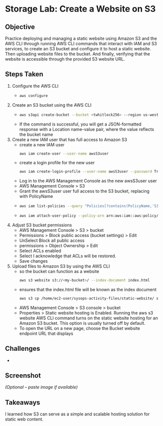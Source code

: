 # Storage Lab: Create a Website on S3

## Objective
Practice deploying and managing a static website using Amazon S3 and the AWS CLI through running AWS CLI commands that interact with IAM and S3 services, to create an S3 bucket and configure it to host a static website. Then uploading website files to the bucket. And finally, verifying that the website is accessible through the provided S3 website URL.

## Steps Taken
1. Configure the AWS CLI
   - ``` bash
     aws configure
     ```
2. Create an S3 bucket using the AWS CLI
   - ``` bash
     aws s3api create-bucket --bucket <twhitlock256> --region us-west-2 --create-bucket-configuration LocationConstraint=us-west-2
     ```
   - If the command is successful, you will get a JSON-formatted response with a Location name-value pair, where the value reflects the bucket name
3. Create a new IAM user that has full access to Amazon S3
   - create a new IAM user
     ``` bash
     aws iam create-user --user-name awsS3user
     ```
   - create a login profile for the new user
     ``` bash
     aws iam create-login-profile --user-name awsS3user --password Training123!
     ```
   - Log in to the AWS Management Console as the new awsS3user user
   - AWS Management Console > S3
   - Grant the awsS3user user full access to the S3 bucket, replacing <policyYouFound> with PolicyName
   -  ``` bash
      aws iam list-policies --query "Policies[?contains(PolicyName,'S3')]"
      ```
   - ``` bash
     aws iam attach-user-policy --policy-arn arn:aws:iam::aws:policy/<policyYouFound> --user-name awsS3user
     ```
4. Adjust S3 bucket permissions
   - AWS Management Console > S3 > bucket
   - Permissions > Block public access (bucket settings) > Edit
   - UnSelect Block all public access
   - permissions > Object Ownership > Edit
   - Select ACLs enabled
   - Select I acknowledge that ACLs will be restored.
   - Save changes
5. Upload files to Amazon S3 by using the AWS CLI
   - so the bucket can function as a website
     ``` bash
     aws s3 website s3://<my-bucket>/ --index-document index.html
     ```
   - ensures that the index.html file will be known as the index document
     ``` bash
     aws s3 cp /home/ec2-user/sysops-activity-files/static-website/ s3://<my-bucket>/ --recursive --acl public-read
     ```
   - AWS Management Console > S3 console > bucket
   - Properties > Static website hosting is Enabled. Running the aws s3 website AWS CLI command turns on the static website hosting for an Amazon S3 bucket. This option is usually turned off by default.
   - To open the URL on a new page, choose the Bucket website endpoint URL that displays

## Challenges
- 

## Screenshot
_(Optional – paste image if available)_

## Takeaways
I learned how S3 can serve as a simple and scalable hosting solution for static web content.
